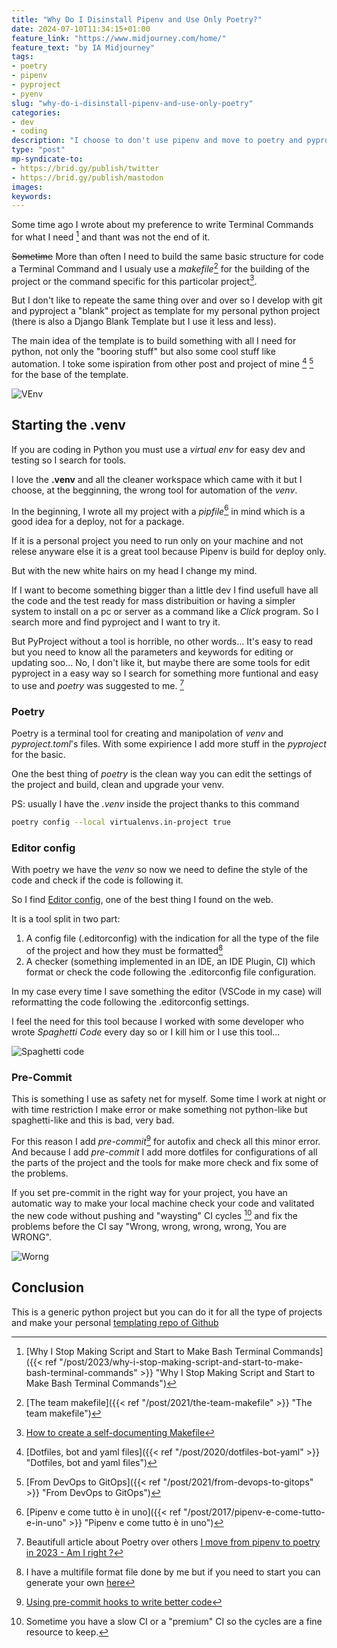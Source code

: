 ```yaml
---
title: "Why Do I Disinstall Pipenv and Use Only Poetry?"
date: 2024-07-10T11:34:15+01:00
feature_link: "https://www.midjourney.com/home/"
feature_text: "by IA Midjourney"
tags:
- poetry
- pipenv
- pyproject
- pyenv
slug: "why-do-i-disinstall-pipenv-and-use-only-poetry"
categories:
- dev
- coding
description: "I choose to don't use pipenv and move to poetry and pyproject and other stuff for dev with python"
type: "post"
mp-syndicate-to:
- https://brid.gy/publish/twitter
- https://brid.gy/publish/mastodon
images:
keywords:
---
```


Some time ago I wrote about my preference to write Terminal Commands for what I need [^1] and thant was not the end of it.
[^1]: [Why I Stop Making Script and Start to Make Bash Terminal Commands]({{< ref "/post/2023/why-i-stop-making-script-and-start-to-make-bash-terminal-commands" >}} "Why I Stop Making Script and Start to Make Bash Terminal Commands")

~~Sometime~~ More than often I need to build the same basic structure for code a Terminal Command and I usualy use a _makefile_[^2] for the building of the project or the command specific for this particolar project[^makefile].

[^2]: [The team makefile]({{< ref "/post/2021/the-team-makefile" >}} "The team makefile")
[^makefile]: [How to create a self-documenting Makefile](https://victoria.dev/blog/how-to-create-a-self-documenting-makefile/)

But I don't like to repeate the same thing over and over so I develop with git and pyproject a "blank" project as template for my personal python project (there is also a Django Blank Template but I use it less and less).

The main idea of the template is to build something with all I need for python, not only the "booring stuff" but also some cool stuff like automation.
I toke some ispiration from other post and project of mine [^dotfile] [^gitops] for the base of the template.

[^gitops]: [From DevOps to GitOps]({{< ref "/post/2021/from-devops-to-gitops" >}} "From DevOps to GitOps")

[^dotfile]: [Dotfiles, bot and yaml files]({{< ref "/post/2020/dotfiles-bot-yaml" >}} "Dotfiles, bot and yaml files")

![VEnv](venv.png)

## Starting the .venv

If you are coding in Python you must use a _virtual env_ for easy dev and testing so I search for tools.

I love the __.venv__ and all the cleaner workspace which came with it but I choose, at the begginning, the wrong tool for automation of the _venv_.

In the beginning, I wrote all my project with a _pipfile_[^3] in mind which is a good idea for a deploy, not for a package.

[^3]: [Pipenv e come tutto è in uno]({{< ref "/post/2017/pipenv-e-come-tutto-e-in-uno" >}} "Pipenv e come tutto è in uno")

If it is a personal project you need to run only on your machine and not relese anyware else it is a great tool because Pipenv is build for deploy only. 

But with the new white hairs on my head I change my mind.

If I want to become something bigger than a little dev I find usefull have all the code and the test ready for mass distribuition or having a simpler system to install on a pc or server as a command like a _Click_ program. 
So I search more and find pyproject and I want to try it.

But PyProject without a tool is horrible, no other words... 
It's easy to read but you need to know all the parameters and keywords for editing or updating soo... No, I don't like it, but maybe there are some tools for edit pyproject in a easy way so I search for something more funtional and easy to use and _poetry_ was suggested to me. [^poetry-over-pipenv]

[^poetry-over-pipenv]: Beautifull article about Poetry over others [I move from pipenv to poetry in 2023 - Am I right ?](https://dev.to/farcellier/i-migrate-to-poetry-in-2023-am-i-right--115)

### Poetry

Poetry is a terminal tool for creating and manipolation of _venv_ and _pyproject.toml_'s files.
With some expirience I add more stuff in the _pyproject_ for the basic.

One the best thing of _poetry_ is the clean way you can edit the settings of the project and build, clean and upgrade your venv.

PS: usually I have the _.venv_ inside the project thanks to this command

```bash
poetry config --local virtualenvs.in-project true
```

### Editor config

With poetry we have the _venv_ so now we need to define the style of the code and check if the code is following it.

So I find [Editor config](https://editorconfig.org/), one of the best thing I found on the web. 

It is a tool split in two part:
1. A config file (.editorconfig) with the indication for all the type of the file of the project and how they must be formatted[^editorconfig]
2. A checker (something implemented in an IDE, an IDE Plugin, CI) which format or check the code following the .editorconfig file configuration.

[^editorconfig]:I have a multifile format file done by me but if you need to start you can generate your own [here](https://editorconfig.timseverien.com/) 

In my case every time I save something the editor (VSCode in my case) will reformatting the code following the .editorconfig settings.

I feel the need for this tool because I worked with some developer who wrote _Spaghetti Code_ every day so or I kill him or I use this tool...

![Spaghetti code](spaghetti-code.png)

### Pre-Commit

This is something I use as safety net for myself. Some time I work at night or with time restriction I make error or make something not python-like but spaghetti-like and this is bad, very bad.

For this reason I add _pre-commit_[^pre-commit] for autofix and check all this minor error. 
And because I add _pre-commit_ I add more dotfiles for configurations of all the parts of the project and the tools for make more check and fix some of the problems.

[^pre-commit]: [Using pre-commit hooks to write better code](https://praful932.dev/blog-2-pre-commit-hooks/)

If you set pre-commit in the right way for your project, you have an automatic way to make your local machine check your code and valitated the new code without pushing and "waysting" CI cycles [^waysting] and fix the problems before the CI say "Wrong, wrong, wrong, wrong, You are WRONG".

![Worng](wrong.gif)

[^waysting]: Sometime you have a slow CI or a "premium" CI so the cycles are a fine resource to keep.

## Conclusion

This is a generic python project but you can do it for all the type of projects and make your personal [templating repo of Github](https://docs.github.com/en/repositories/creating-and-managing-repositories/creating-a-template-repository)
